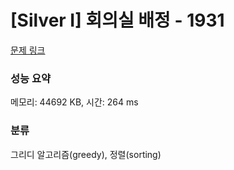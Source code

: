 # [Silver I] 회의실 배정 - 1931 

[문제 링크](https://www.acmicpc.net/problem/1931) 

### 성능 요약

메모리: 44692 KB, 시간: 264 ms

### 분류

그리디 알고리즘(greedy), 정렬(sorting)

